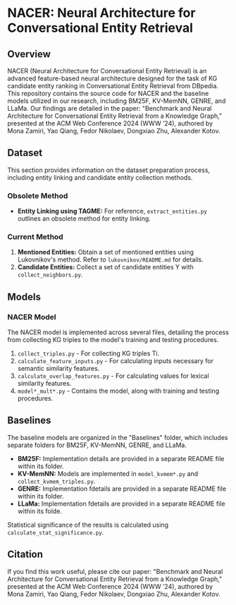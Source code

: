 # NACER: Neural Architecture for Conversational Entity Retrieval

## Overview
NACER (Neural Architecture for Conversational Entity Retrieval) is an advanced feature-based neural architecture designed for the task of KG candidate entity ranking in Conversational Entity Retrieval from DBpedia. This repository contains the source code for NACER and the baseline models utilized in our research, including BM25F, KV-MemNN, GENRE, and LLaMa. Our findings are detailed in the paper: "Benchmark and Neural Architecture for Conversational Entity Retrieval from a Knowledge Graph," presented at the ACM Web Conference 2024 (WWW ’24), authored by Mona Zamiri, Yao Qiang, Fedor Nikolaev, Dongxiao Zhu, Alexander Kotov.

## Dataset
This section provides information on the dataset preparation process, including entity linking and candidate entity collection methods.

### Obsolete Method
- **Entity Linking using TAGME:** For reference, `extract_entities.py` outlines an obsolete method for entity linking.

### Current Method
1. **Mentioned Entities:** Obtain a set of mentioned entities using Lukovnikov's method. Refer to `lukovnikov/README.md` for details.
2. **Candidate Entities:** Collect a set of candidate entities Y with `collect_neighbors.py`.

## Models

### NACER Model
The NACER model is implemented across several files, detailing the process from collecting KG triples to the model's training and testing procedures.
1. `collect_triples.py` - For collecting KG triples Ti.
2. `calculate_feature_inputs.py` - For calculating inputs necessary for semantic similarity features.
3. `calculate_overlap_features.py` - For calculating values for lexical similarity features.
4. `model*_mult*.py` - Contains the model, along with training and testing procedures.

## Baselines
The baseline models are organized in the "Baselines" folder, which includes separate folders for BM25F, KV-MemNN, GENRE, and LLaMa.

- **BM25F:** Implementation details are provided in a separate README file within its folder.
- **KV-MemNN:** Models are implemented in `model_kvmem*.py` and `collect_kvmem_triples.py`.
- **GENRE:** Implementation fdetails are provided in a separate README file within its folder.
- **LLaMa:** Implementation fdetails are provided in a separate README file within its folde.

Statistical significance of the results is calculated using `calculate_stat_significance.py`.

## Citation
If you find this work useful, please cite our paper:
"Benchmark and Neural Architecture for Conversational Entity Retrieval from a Knowledge Graph," presented at the ACM Web Conference 2024 (WWW ’24), authored by Mona Zamiri, Yao Qiang, Fedor Nikolaev, Dongxiao Zhu, Alexander Kotov.
